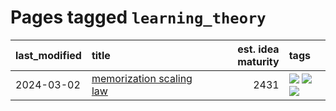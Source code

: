 # Pages tagged `learning_theory`

|last_modified|title|est. idea maturity|tags
|:---|:---|---:|:---|
|2024-03-02|[memorization scaling law](../memorization_scaling_law.md)|2431|[![](https://img.shields.io/badge/tag-experimental-1614f8)](../tags/experimental.md) [![](https://img.shields.io/badge/tag-learning_theory-a3a5e9)](../tags/learning_theory.md) [![](https://img.shields.io/badge/tag-scaling-a682e)](../tags/scaling.md)|